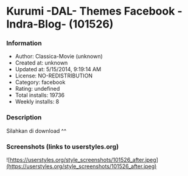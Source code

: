 # Kurumi -DAL- Themes Facebook -Indra-Blog- (101526)

### Information
- Author: Classica-Movie (unknown)
- Created at: unknown
- Updated at: 5/15/2014, 9:19:14 AM
- License: NO-REDISTRIBUTION
- Category: facebook
- Rating: undefined
- Total installs: 19736
- Weekly installs: 8


### Description
Silahkan di download ^^


### Screenshots (links to userstyles.org)
![https://userstyles.org/style_screenshots/101526_after.jpeg](https://userstyles.org/style_screenshots/101526_after.jpeg)


